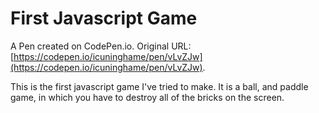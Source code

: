 # First Javascript Game

A Pen created on CodePen.io. Original URL: [https://codepen.io/icuninghame/pen/vLvZJw](https://codepen.io/icuninghame/pen/vLvZJw).

This is the first javascript game I've tried to make. It is a ball, and paddle game, in which you have to destroy all of the bricks on the screen.